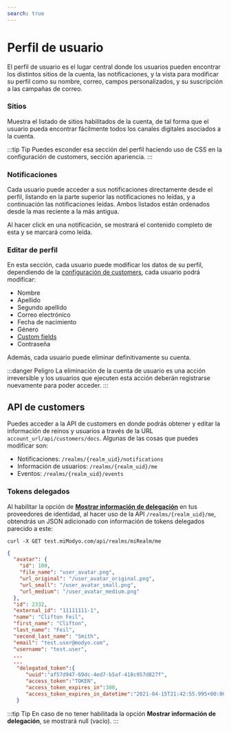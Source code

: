 ```yaml
---
search: true
---
```


# Perfil de usuario

El perfil de usuario es el lugar central donde los usuarios pueden encontrar los distintos sitios de la cuenta, las notificaciones, y la vista para modificar su perfil como su nombre, correo, campos personalizados, y su suscripción a las campañas de correo.

### Sitios

Muestra el listado de sitios habilitados de la cuenta, de tal forma que el usuario pueda encontrar fácilmente todos los canales digitales asociados a la cuenta.

:::tip Tip
Puedes esconder esa sección del perfil haciendo uso de CSS en la configuración de customers, sección apariencia.
:::

### Notificaciones

Cada usuario puede acceder a sus notificaciones directamente desde el perfil, listando en la parte superior las notificaciones no leídas, y a continuación las notificaciones leídas. Ambos listados están ordenados desde la mas reciente a la más antigua. 

Al hacer click en una notificación, se mostrará el contenido completo de esta y se marcará como leída. 

### Editar de perfil

En esta sección, cada usuario puede modificar los datos de su perfil, dependiendo de la [configuración de customers](/es/platform/customers/realms.html#configuracion-de-customers), cada usuario podrá modificar:

* Nombre
* Apellido
* Segundo apellido
* Correo electrónico
* Fecha de nacimiento
* Género
* [Custom fields](/es/platform/customers/realms.html#custom-fields)
* Contraseña

Además, cada usuario puede eliminar definitivamente su cuenta. 

:::danger Peligro
La eliminación de la cuenta de usuario es una acción irreversible y los usuarios que ejecuten esta acción deberán registrarse nuevamente para poder acceder.
:::

## API de customers

Puedes acceder a la API de customers en donde podrás obtener y editar la información de reinos y usuarios a través de la URL `account_url/api/customers/docs`. Algunas de las cosas que puedes modificar son: 

- Notificaciones: `/realms/{realm_uid}/notifications`
- Información de usuarios: `/realms/{realm_uid}/me`
- Eventos: `/realms/{realm_uid}/events`

### Tokens delegados

Al habilitar la opción de [**Mostrar información de delegación**](/es/platform/core/identity-providers.html) en tus proveedores de identidad, al hacer uso de la API `/realms/{realm_uid}/me`, obtendrás un JSON adicionado con información de tokens delegados parecido a este:

``curl -X GET test.miModyo.com/api/realms/miRealm/me``

```json
{
  "avatar": {
    "id": 100,
    "file_name": "user_avatar.png",
    "url_original": "/user_avatar_original.png",
    "url_small": "/user_avatar_small.png",
    "url_medium": "/user_avatar_medium.png"
  },
  "id": 2332,
  "external_id": "11111111-1",
  "name": "Clifton Feil",
  "first_name": "Clifton",
  "last_name": "Feil",
  "second_last_name": "Smith",
  "email": "test.user@modyo.com",
  "username": "test.user",
  ...
  ...
   "delegated_token":{
      "uuid":"af57d947-69dc-4ed7-b5af-418c957d827f",
      "access_token":"TOKEN",
      "access_token_expires_in":300,
      "access_token_expires_in_datetime":"2021-04-15T21:42:55.995+00:00"
   }
```

:::tip Tip
En caso de no tener habilitada la opción **Mostrar información de delegación**, se mostrará null (vacío).
:::